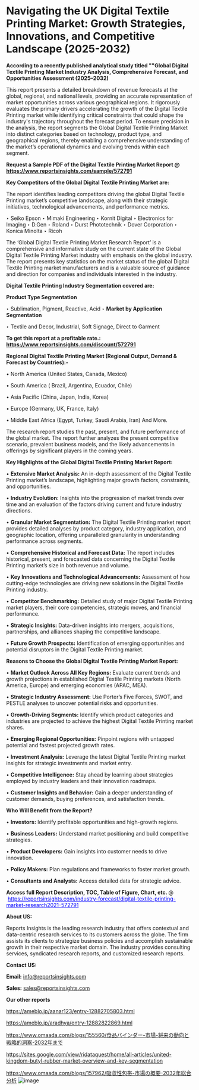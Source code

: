 # Navigating the UK Digital Textile Printing Market: Growth Strategies, Innovations, and Competitive Landscape (2025-2032)

<strong>According to a recently published analytical study titled ""Global Digital Textile Printing Market Industry Analysis, Comprehensive Forecast, and Opportunities Assessment (2025–2032)</strong>

This report presents a detailed breakdown of revenue forecasts at the global, regional, and national levels, providing an accurate representation of market opportunities across various geographical regions. It rigorously evaluates the primary drivers accelerating the growth of the Digital Textile Printing market while identifying critical constraints that could shape the industry's trajectory throughout the forecast period. To ensure precision in the analysis, the report segments the Global Digital Textile Printing Market into distinct categories based on technology, product type, and geographical regions, thereby enabling a comprehensive understanding of the market’s operational dynamics and evolving trends within each segment.

<strong>Request a Sample PDF of the Digital Textile Printing Market Report </strong><strong>@<a href=https://www.reportsinsights.com/sample/572791 style=color:#0000ff;> https://www.reportsinsights.com/sample/572791</a></strong></font>

<strong>Key Competitors of the Global Digital Textile Printing Market are:</strong>

The report identifies leading competitors driving the global Digital Textile Printing market’s competitive landscape, along with their strategic initiatives, technological advancements, and performance metrics.

‣ Seiko Epson
‣ Mimaki Engineering
‣ Kornit Digital
‣ Electronics for Imaging
‣ D.Gen
‣ Roland
‣ Durst Phototechnik
‣ Dover Corporation
‣ Konica Minolta
‣ Ricoh

The ‘Global Digital Textile Printing Market Research Report’ is a comprehensive and informative study on the current state of the Global Digital Textile Printing Market industry with emphasis on the global industry. The report presents key statistics on the market status of the global Digital Textile Printing market manufacturers and is a valuable source of guidance and direction for companies and individuals interested in the industry.

<strong>Digital Textile Printing Industry Segmentation covered are:</strong>

<strong>Product Type Segmentation</strong>

‣ Sublimation, Pigment, Reactive, Acid
‣ 
<strong>Market by Application Segmentation</strong>

‣ Textile and Decor, Industrial, Soft Signage, Direct to Garment

<strong>To get this report at a profitable rate.: <a href=https://www.reportsinsights.com/discount/572791 style=color:#0000ff;>https://www.reportsinsights.com/discount/572791</a></strong></font>

<strong>Regional Digital Textile Printing Market (Regional Output, Demand &amp; Forecast by Countries):-</strong>

• North America (United States, Canada, Mexico)

• South America ( Brazil, Argentina, Ecuador, Chile)

• Asia Pacific (China, Japan, India, Korea)

• Europe (Germany, UK, France, Italy)

• Middle East Africa (Egypt, Turkey, Saudi Arabia, Iran) And More.

The research report studies the past, present, and future performance of the global market. The report further analyzes the present competitive scenario, prevalent business models, and the likely advancements in offerings by significant players in the coming years.

<strong>Key Highlights of the Global Digital Textile Printing Market Report:</strong>

• <strong>Extensive Market Analysis:</strong> An in-depth assessment of the Digital Textile Printing market’s landscape, highlighting major growth factors, constraints, and opportunities.

• <strong>Industry Evolution:</strong> Insights into the progression of market trends over time and an evaluation of the factors driving current and future industry directions.

• <strong>Granular Market Segmentation:</strong> The Digital Textile Printing market report provides detailed analyses by product category, industry application, and geographic location, offering unparalleled granularity in understanding performance across segments.

• <strong>Comprehensive Historical and Forecast Data:</strong> The report includes historical, present, and forecasted data concerning the Digital Textile Printing market’s size in both revenue and volume.

• <strong>Key Innovations and Technological Advancements:</strong> Assessment of how cutting-edge technologies are driving new solutions in the Digital Textile Printing industry.

• <strong>Competitor Benchmarking:</strong> Detailed study of major Digital Textile Printing market players, their core competencies, strategic moves, and financial performance.

• <strong>Strategic Insights:</strong> Data-driven insights into mergers, acquisitions, partnerships, and alliances shaping the competitive landscape.

• <strong>Future Growth Prospects:</strong> Identification of emerging opportunities and potential disruptors in the Digital Textile Printing market.

<strong>Reasons to Choose the Global Digital Textile Printing Market Report:</strong>

• <strong>Market Outlook Across All Key Regions:</strong> Evaluate current trends and growth projections in established Digital Textile Printing markets (North America, Europe) and emerging economies (APAC, MEA).

• <strong>Strategic Industry Assessment:</strong> Use Porter’s Five Forces, SWOT, and PESTLE analyses to uncover potential risks and opportunities.

• <strong>Growth-Driving Segments:</strong> Identify which product categories and industries are projected to achieve the highest Digital Textile Printing market shares.

• <strong>Emerging Regional Opportunities:</strong> Pinpoint regions with untapped potential and fastest projected growth rates.

• <strong>Investment Analysis:</strong> Leverage the latest Digital Textile Printing market insights for strategic investments and market entry.

• <strong>Competitive Intelligence:</strong> Stay ahead by learning about strategies employed by industry leaders and their innovation roadmaps.

• <strong>Customer Insights and Behavior:</strong> Gain a deeper understanding of customer demands, buying preferences, and satisfaction trends.

<strong>Who Will Benefit from the Report?</strong>

• <strong>Investors:</strong> Identify profitable opportunities and high-growth regions.

• <strong>Business Leaders:</strong> Understand market positioning and build competitive strategies.

• <strong>Product Developers:</strong> Gain insights into customer needs to drive innovation.

• <strong>Policy Makers:</strong> Plan regulations and frameworks to foster market growth.

• <strong>Consultants and Analysts:</strong> Access detailed data for strategic advice.
</ul>
<strong>Access full Report Description, TOC, Table of Figure, Chart, etc. </strong>@  <a href=https://reportsinsights.com/industry-forecast/digital-textile-printing-market-research2021-572791 style=color:#0000ff;>https://reportsinsights.com/industry-forecast/digital-textile-printing-market-research2021-572791</a></font>

<strong><strong>About US</strong>:</strong>

Reports Insights is the leading research industry that offers contextual and data-centric research services to its customers across the globe. The firm assists its clients to strategize business policies and accomplish sustainable growth in their respective market domain. The industry provides consulting services, syndicated research reports, and customized research reports.

<strong>Contact US:</strong>

<p class=""""><b>Email:</b> <a href=mailto:info@reportsinsights.com>info@reportsinsights.com</a></p>
<p class=""""><b>Sales:</b> <a href=mailto:sales@reportsinsights.com>sales@reportsinsights.com</a></p>

<strong>Our other reports</strong>

<a href=https://ameblo.jp/aanar123/entry-12882705803.html>https://ameblo.jp/aanar123/entry-12882705803.html</a>

<a href=https://ameblo.jp/aradhya/entry-12882822869.html>https://ameblo.jp/aradhya/entry-12882822869.html</a>

<a href=https://www.omaada.com/blogs/155560/食品バインダー-市場-将来の動向と戦略的洞察-2032年まで>https://www.omaada.com/blogs/155560/食品バインダー-市場-将来の動向と戦略的洞察-2032年まで</a>

<a href=https://sites.google.com/view/ridataquest/home/all-articles/united-kingdom-butyl-rubber-market-overview-and-key-segmentation>https://sites.google.com/view/ridataquest/home/all-articles/united-kingdom-butyl-rubber-market-overview-and-key-segmentation</a>

<a href=https://www.omaada.com/blogs/157962/吸収性包帯-市場の概要-2032年総合分析>https://www.omaada.com/blogs/157962/吸収性包帯-市場の概要-2032年総合分析</a>
![image](https://github.com/user-attachments/assets/8166d171-8ab3-4a74-ad39-bf2b4529d0d5)
